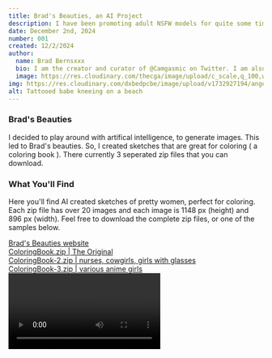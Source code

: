 ```yaml
---
title: Brad's Beauties, an AI Project
description: I have been promoting adult NSFW models for quite some time. Hence why @TheCamgirlArmy had over 30K followers, prior to it being suspended. And now my circumstances have changed. I am on the look out for models to collaborate with.
date: December 2nd, 2024
number: 001
created: 12/2/2024
author:
  name: Brad Bernsxxx
  bio: I am the creator and curator of @Camgasmic on Twitter. I am also an adult content creator, director, and producer.
  image: https://res.cloudinary.com/thecga/image/upload/c_scale,q_100,w_500/v1718145054/SullenYellow-crop_kjgk8f_nh9evt.webp
img: https://res.cloudinary.com/dxbedpcbe/image/upload/v1732927194/angel-crop_ryccrk.png
alt: Tattooed babe kneeing on a beach
---
```


### Brad's Beauties

I decided to play around with artifical intelligence, to generate images. This
led to Brad's beauties. So, I created sketches that are great for coloring ( a
coloring book ). There currently 3 seperated zip files that you can download.

### What You'll Find

Here you'll find AI created sketches of pretty women, perfect for coloring.
Each zip file has over 20 images and each image is 1148 px (height) and 896 px (width).
Feel free to download the complete zip files, or one of the samples below.

<div class="my-3 text-center mb-2 ">
  <a class="links" target="_blank" href="https://bradsbeauties.netlify.app/">
  Brad's Beauties website</a>
</div>
<div class="my-3 text-center mb-2 ">
  <a class="text-base lg:text-lg mt-3 hover:underline text-blue-800 font-medium p-1"
    target="_blank" href="https://www.dropbox.com/scl/fi/ngfsxizqnqo5ttpinwv91/coloringbook.zip?rlkey=i1s4u539vdzstatbpht1ldj7e&st=u16xtq3y&dl=0">
    ColoringBook.zip | The Original
  </a>
  <br>
  <a class="text-base lg:text-lg mt-2 hover:underline text-blue-800 font-medium p-1"
    target="_blank" href="https://www.dropbox.com/scl/fi/2re8a7o4xz96gqgsi02fr/coloringbook-2.zip?rlkey=xbg1sa6d3xrryh0vhke1rhdb6&st=ikxq8c0j&dl=0">
    ColoringBook-2.zip | nurses, cowgirls, girls with glasses
  </a>
  <br>
  <a class="text-base lg:text-lg mt-2 hover:underline text-blue-800 font-medium p-1"
    target="_blank" href="https://www.dropbox.com/scl/fi/7wabxlucfcqd10qf3zs0h/coloringbook-3.zip?rlkey=p0dgyxv4rs9w6siifcgfxrilg&st=wk39z7nq&dl=0">
    ColoringBook-3.zip | various anime girls
  </a>
</div>

<div id="vid" class="mx-auto w-full p-2 lg:-mt-3">
    <video  controls loop="true"
        class=" p-2 bg-transparent w-1/2 mx-auto">
        <source
        src="https://res.cloudinary.com/dxbedpcbe/video/upload/v1732989824/Angel_vid_latest_yw5oha.mp4"
        type="video/webm"
        />
        Your browser does not support the video.
    </video>
</div>
